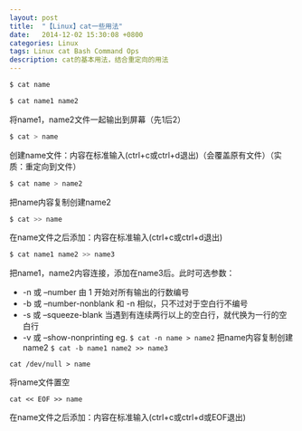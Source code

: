 ```yaml
---
layout: post
title:  "【Linux】cat一些用法"
date:   2014-12-02 15:30:08 +0800
categories: Linux
tags: Linux cat Bash Command Ops
description: cat的基本用法，结合重定向的用法
---
```

```sh
$ cat name
```
```sh
$ cat name1 name2
```
将name1，name2文件一起输出到屏幕（先1后2）

```sh
$ cat > name
```
创建name文件：内容在标准输入(ctrl+c或ctrl+d退出)（会覆盖原有文件）（实质：重定向到文件）

```sh
$ cat name > name2
```
把name内容复制创建name2

```sh
$ cat >> name
```
在name文件之后添加：内容在标准输入(ctrl+c或ctrl+d退出)

```sh
$ cat name1 name2 >> name3
```
把name1，name2内容连接，添加在name3后。此时可选参数：
  - -n 或 –number 由 1 开始对所有输出的行数编号
  - -b 或 –number-nonblank 和 -n 相似，只不过对于空白行不编号
  - -s 或 –squeeze-blank 当遇到有连续两行以上的空白行，就代换为一行的空白行
  - -v 或 –show-nonprinting
        eg. ```
            $ cat -n name > name2
            ``` 把name内容复制创建name2
            ```
            $ cat -b name1 name2 >> name3
            ```
```
cat /dev/null > name
```
将name文件置空 

```
cat << EOF >> name
```
在name文件之后添加：内容在标准输入(ctrl+c或ctrl+d或EOF退出)